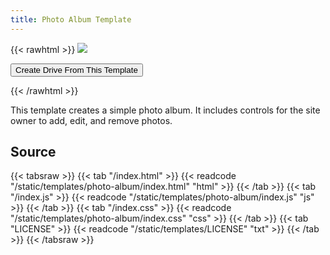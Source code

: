 ```yaml
---
title: Photo Album Template
---
```


{{< rawhtml >}}
<img class="template-thumb" src="/templates/photo-album.png">

<button class="create-drive">Create Drive From This Template</button>

<script>
  const TEMPLATE_ROOT = '/templates/photo-album'
  const TEMPLATE_TITLE = 'My Photo Album'
  window.TEMPLATE_FILES = [
    '/index.html',
    '/index.js',
    '/index.css'
  ]
</script>
<script src="/templates/index.js"></script>
{{< /rawhtml >}}

This template creates a simple photo album. It includes controls for the site owner to add, edit, and remove photos.

## Source

{{< tabsraw >}}
{{< tab "/index.html" >}}
{{< readcode "/static/templates/photo-album/index.html" "html" >}}
{{< /tab >}}
{{< tab "/index.js" >}}
{{< readcode "/static/templates/photo-album/index.js" "js" >}}
{{< /tab >}}
{{< tab "/index.css" >}}
{{< readcode "/static/templates/photo-album/index.css" "css" >}}
{{< /tab >}}
{{< tab "LICENSE" >}}
{{< readcode "/static/templates/LICENSE" "txt" >}}
{{< /tab >}}
{{< /tabsraw >}}